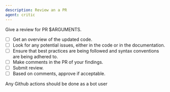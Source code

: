 ```yaml
---
description: Review an a PR
agent: critic
---
```


Give a review for PR $ARGUMENTS.

- [ ] Get an overview of the updated code.
- [ ] Look for any potential issues, either in the code or in the documentation.
- [ ] Ensure that best practices are being followed and syntax conventions are being adhered to.
- [ ] Make comments in the PR of your findings.
- [ ] Submit review.
- [ ] Based on comments, approve if acceptable.

Any Github actions should be done as a bot user
